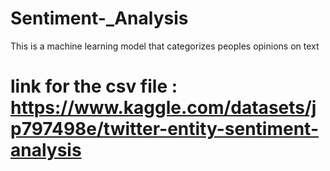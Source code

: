 # Sentiment-_Analysis
This is a machine learning model that categorizes peoples opinions on text

# link for the csv file : https://www.kaggle.com/datasets/jp797498e/twitter-entity-sentiment-analysis
